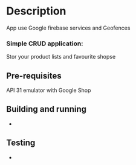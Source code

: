 # Description

App use Google firebase services and Geofences 

### Simple CRUD application:

Stor your product lists and favourite shopse

## Pre-requisites 

API 31 emulator with Google Shop

## Building and running

-

## Testing

-

